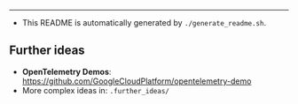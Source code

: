 
---
* This README is automatically generated by 	`./generate_readme.sh`.

## Further ideas

* **OpenTelemetry Demos**: https://github.com/GoogleCloudPlatform/opentelemetry-demo
* More complex ideas in: `.further_ideas/`
